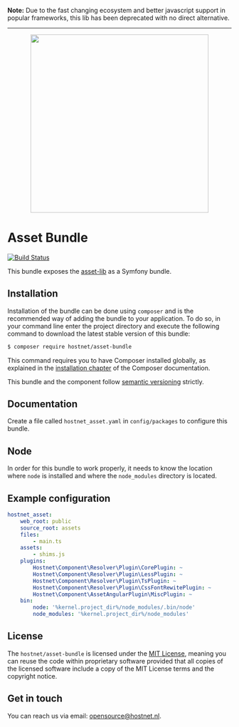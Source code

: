 **Note:** Due to the fast changing ecosystem and better javascript support in popular frameworks, this lib has been deprecated with no direct alternative.

----

<p align="center"><a href="http://www.hostnet.nl" target="_blank">
    <img width="400" src="https://www.hostnet.nl/images/hostnet.svg">
</a></p>

# Asset Bundle
[![Build Status](https://github.com/hostnet/asset-bundle/actions/workflows/main.yml/badge.svg)](https://github.com/hostnet/asset-bundle/actions/workflows/main.yml)

This bundle exposes the [asset-lib](https://github.com/hostnet/asset-lib) as a Symfony bundle.

Installation
------------
Installation of the bundle can be done using `composer` and is the recommended way of adding the bundle to your application. 
To do so, in your command line enter the project directory and execute the following command to download the latest stable version of this bundle:

```bash
$ composer require hostnet/asset-bundle
```

This command requires you to have Composer installed globally, as explained in the [installation chapter](https://getcomposer.org/doc/00-intro.md) of the Composer documentation.

This bundle and the component follow [semantic versioning](http://semver.org/) strictly.

Documentation
-------------
Create a file called `hostnet_asset.yaml` in `config/packages` to configure this bundle.

## Node
In order for this bundle to work properly, it needs to know the location where `node` is installed and where the `node_modules` directory is located.

## Example configuration
```yaml
hostnet_asset:
    web_root: public
    source_root: assets
    files:
        - main.ts
    assets:
        - shims.js
    plugins:
        Hostnet\Component\Resolver\Plugin\CorePlugin: ~
        Hostnet\Component\Resolver\Plugin\LessPlugin: ~
        Hostnet\Component\Resolver\Plugin\TsPlugin: ~
        Hostnet\Component\Resolver\Plugin\CssFontRewitePlugin: ~
        Hostnet\Component\AssetAngularPlugin\MiscPlugin: ~
    bin:
        node: '%kernel.project_dir%/node_modules/.bin/node'
        node_modules: '%kernel.project_dir%/node_modules'
```

License
-------
The `hostnet/asset-bundle` is licensed under the [MIT License](https://github.com/hostnet/asset-bundle/blob/master/LICENSE), meaning you can reuse the code within proprietary software provided that all copies of the licensed software include a copy of the MIT License terms and the copyright notice.

Get in touch
------------
You can reach us via email: opensource@hostnet.nl.
